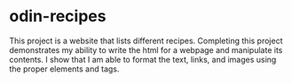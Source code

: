 # odin-recipes
This project is a website that lists different recipes. Completing this project demonstrates my ability to write the html for a webpage and manipulate its contents. I show that I am able to format the text, links, and images using the proper elements and tags.